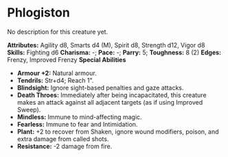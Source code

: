# Phlogiston

No description for this creature yet.

**Attributes:** Agility d8, Smarts d4 (M), Spirit d8, Strength d12,
Vigor d8
**Skills:** Fighting d6
**Charisma:** -; **Pace:** -; **Parry:** 5; **Toughness:** 8 (2)
**Edges:** Frenzy, Improved Frenzy
**Special Abilities**

- **Armour +2:** Natural armour.
- **Tendrils:** Str+d4; Reach 1".
- **Blindsight:** Ignore sight-based penalties and gaze attacks.
- **Death Throes:** Immediately after being incapacitated, this creature
makes an attack against all adjacent targets (as if using Improved
Sweep).
- **Mindless:** Immune to mind-affecting magic.
- **Fearless:** Immune to fear and Intimidation.
- **Plant:** +2 to recover from Shaken, ignore wound modifiers, poison,
and extra damage from called shots.
- **Resistance:** -2 damage from fire.
